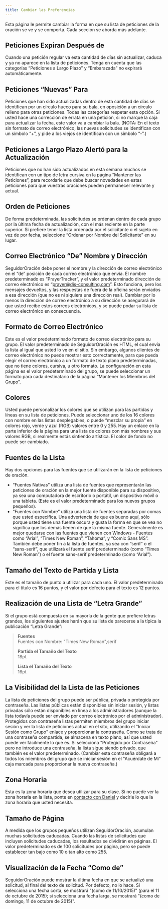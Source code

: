 ```yaml
---
title: Cambiar las Preferencias
---
```


Esta página le permite cambiar la forma en que su lista de peticiones de la oración se ve y se comporta. Cada sección se aborda más adelante.

## Peticiones Expiran Después de

Cuando una petición regular va esta cantidad de días sin actualizar, caduca y ya no aparece en la lista de peticiones. Tenga en cuenta que las categorías “Peticiones a Largo Plazo” y “Embarazada” no expirará automáticamente.

## Peticiones “Nuevas” Para

Peticiones que han sido actualizadas dentro de esta cantidad de días se identifican por un círculo hueco para su bala, en oposición a un círculo relleno para otras peticiones. Todas las categorías respetar esta opción. Si usted hace una corrección de errata en una petición, si no marque la caja para actualizar la fecha, este valor va a cambiar la bala. (NOTA: En el texto sin formato de correo electrónico, las nuevas solicitudes se identifican con un símbolo “+”, y pide a los viejos se identifican con un símbolo “-”.)

## Peticiones a Largo Plazo Alertó para la Actualización

Peticiones que no han sido actualizados en esta semana muchos se identifican con un tipo de letra cursiva en la página “Mantener las Peticiones”, para recordarle que debe buscar novedades en estas peticiones para que vuestras oraciones pueden permanecer relevante y actual.

## Orden de Peticiones

De forma predeterminada, las solicitudes se ordenan dentro de cada grupo por la última fecha de actualización, con el más reciente en la parte superior. Si prefiere tener la lista ordenada por el solicitante o el sujeto en vez de por fecha, seleccione “Ordenar por Nombre del Solicitante” en su lugar.

## Correo Electrónico “De” Nombre y Dirección

SeguidorOración debe poner el nombre y la dirección de correo electrónico en el “de” posición de cada correo electrónico que envía. El nombre predeterminado es “PrayerTracker”, y el valor predeterminado dirección de correo electrónico es “prayer@djs-consulting.com”. Esto funciona, pero los mensajes devueltos, y las respuestas de fuera de la oficina serán enviados a esa dirección (que no es ni siquiera una dirección real). Cambiar por lo menos la dirección de correo electrónico a su dirección se asegurará de que usted recibe estos correos electrónicos, y se puede podar su lista de correo electrónico en consecuencia.

## Formato de Correo Electrónico

Este es el valor predeterminado formato de correo electrónico para su grupo. El valor predeterminado de SeguidorOración es HTML, el cual envía la lista al igual que usted lo ve en el sitio. Sin embargo, algunos clientes de correo electrónico no puede mostrar esto correctamente, para que pueda elegir el correo electrónico a un formato de texto plano predeterminadas, que no tiene colores, cursiva, u otro formato. La configuración en esta página es el valor predeterminado del grupo, se puede seleccionar un formato para cada destinatario de la página “Mantener los Miembros del Grupo”.

## Colores

Usted puede personalizar los colores que se utilizan para las partidas y líneas en su lista de peticiones. Puede seleccionar uno de los 16 colores con nombre en las listas desplegables, o puede “mezclar su propia” en colores rojo, verde y azul (RGB) valores entre 0 y 255. Hay un enlace en la parte inferior de la página para una lista de colores con más nombres y sus valores RGB, si realmente estás sintiendo artística. El color de fondo no puede ser cambiado.

## Fuentes de la Lista

Hay dos opciones para las fuentes que se utilizarán en la lista de peticiones de oración.

* “Fuentes Nativas” utiliza una lista de fuentes que representarán las peticiones de oración en la mejor fuente disponible para su dispositivo, ya sea una computadora de escritorio o portátil, un dispositivo móvil o una tableta. (Este es el valor predeterminado para los nuevos grupos pequeños).
* “Fuentes con Nombre” utiliza una lista de fuentes separadas por comas que usted especifica. Una advertencia de que es bueno aquí, sólo porque usted tiene una fuente oscura y gusta la forma en que se vea no significa que los demás tienen de que la misma fuente. Generalmente es mejor quedarse con las fuentes que vienen con Windows - Fuentes como “Arial”, “Times New Roman”, “Tahoma”, y “Comic Sans MS”. También debe poner fin a la lista de fuentes, ya sea con “serif” o el “sans-serif”, que utilizará el fuente serif predeterminado (como “Times New Roman”) o el fuente sans-serif predeterminado (como “Arial”).

## Tamaño del Texto de Partida y Lista

Este es el tamaño de punto a utilizar para cada uno. El valor predeterminado para el título es 16 puntos, y el valor por defecto para el texto es 12 puntos.

## Realización de una Lista de “Letra Grande”

Si el grupo está compuesta en su mayoría de la gente que prefiere letras grandes, los siguientes ajustes harán que su lista de parecerse a la típica la publicación “Letra Grande”:

> **Fuentes**<br>
> Fuentes con Nombre: "Times New Roman",serif
>
> **Partida el Tamaño del Texto**<br>
> 18pt
>
> **Lista el Tamaño del Texto**<br>
> 16pt

## La Visibilidad del la Lista de las Peticiones

La lista de peticiones del grupo puede ser pública, privada o protegida por contraseña. Las listas públicas están disponibles sin iniciar sesión, y listas privadas sólo están disponibles en línea a los administradores (aunque la lista todavía puede ser enviado por correo electrónico por el administrador). Protegidos con contraseña listas permiten miembros del grupo iniciar sesión y ver la lista de peticiones actual en el sito, utilizando el "Iniciar Sesión como Grupo" enlace y proporcionar la contraseña. Como se trata de una contraseña compartida, se almacena en texto plano, así que usted puede ver fácilmente lo que es. Si selecciona "Protegido por Contraseña" pero no introduce una contraseña, la lista sigue siendo privado, que también es el valor predeterminado. (Cambiar esta contraseña obligará a todos los miembros del grupo que se iniciar sesión en el "Acuérdate de Mí" caja marcada para proporcionar la nueva contraseña.)

## Zona Horaria

Esta es la zona horaria que desea utilizar para su clase. Si no puede ver la zona horaria en la lista, ponte en [contacto con Daniel](mailto:daniel@bitbadger.solutions?subject=Zona%20Horaria%20por%20SeguidorOración) y decirle lo que la zona horaria que usted necesita.

## Tamaño de Página

A medida que los grupos pequeños utilizan SeguidorOración, acumulan muchas solicitudes caducadas. Cuando las listas de solicitudes que incluyen solicitudes caducadas, los resultados se dividirán en páginas. El valor predeterminado es de 100 solicitudes por página, pero se puede establecer tan bajo como 10 o tan alto como 255.

## Visualización de la Fecha “Como de”

SeguidorOración puede mostrar la última fecha en que se actualizó una solicitud, al final del texto de solicitud. Por defecto, no lo hace. Si selecciona una fecha corta, se mostrará "(como de 11/10/2015)" (para el 11 de octubre de 2015); si selecciona una fecha larga, se mostrará "(como de domingo, 11 de octubre de 2015)".